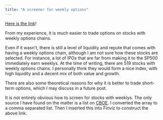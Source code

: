 ```yaml
---
title: "A screener for weekly options"
---
```


[Here is the link](https://finviz.com/screener.ashx?v=150&t=AA,AAL,AAOI,AAPL,ABBV,ABC,ABNB,ABT,ACAD,ACB,ACN,ADBE,ADI,ADM,ADP,ADS,ADSK,AEO,AFL,AG,AGNC,AIG,AKAM,ALGN,AMAT,AMBA,AMC,AMD,AMGN,AMRN,AMRS,AMT,AMZN,ANET,ANF,ANTM,APA,APO,APPH,APPS,APT,ARVL,ASML,ATVI,AUY,AVGO,AVXL,AXP,AZN,AZO,BA,BABA,BAC,BAX,BB,BBBY,BBY,BDX,BHC,BIDU,BIIB,BILI,BK,BKNG,BLK,BLNK,BMY,BNTX,BP,BSX,BUD,BURL,BX,BYND,C,CAG,CAH,CAT,CBOE,CC,CCIV,CCJ,CCL,CF,CGC,CHPT,CHTR,CHWY,CI,CIEN,CL,CLDR,CLF,CLOV,CLR,CLVS,CLX,CMCSA,CME,CMG,CMI,CNC,CNP,CODX,COF,COG,COIN,COP,COST,COTY,COUP,CPB,CPRI,CREE,CRM,CRON,CRSP,CRWD,CSCO,CSIQ,CSTM,CSX,CTSH,CTXS,CVNA,CVS,CVX,CWH,CYBR,CYH,CYRX,CZR,DAL,DASH,DB,DBX,DD,DDD,DDOG,DE,DFS,DG,DHI,DIS,DISH,DKNG,DKS,DLTR,DOCU,DOW,DPZ,DVN,EA,EBAY,ED,EDIT,EGHT,EMR,ENDP,ENPH,EOG,EPD,ET,ETN,ETSY,EW,EXAS,EXPE,EXPR,F,FB,FCEL,FCX,FDX,FEYE,FFIV,FISV,FIVE,FL,FLEX,FLR,FOSL,FOXA,FSLR,FSLY,FSR,FUBO,FUTU,GD,GE,GILD,GLW,GM,GME,GNUS,GNW,GOEV,GOLD,GOOG,GOOGL,GOOS,GP,GPRO,GPS,GRPN,GRWG,GS,GSK,GT,HAL,HAS,HBI,HCA,HD,HES,HFC,HIG,HIMX,HL,HLF,HOG,HON,HPE,HPQ,HRL,HSBC,HSY,HUM,HUYA,HYLN,IBM,IFF,ILMN,INFN,INO,INTC,INTU,IP,IQ,IRBT,ISRG,ITW,IVR,JCI,JD,JMIA,JNJ,JNPR,JPM,JWN,KEY,KGC,KHC,KKR,KLAC,KMB,KMI,KMX,KO,KODK,KR,KSS,KSU,LAZR,LB,LBTYK,LEN,LI,LITE,LL,LLNW,LLY,LMND,LMT,LNG,LOW,LRCX,LULU,LUMN,LUV,LVS,LYFT,M,MA,MAR,MARA,MAT,MCD,MCHP,MCK,MDB,MDLZ,MDT,MELI,MET,MGM,MMM,MNKD,MNST,MO,MOMO,MOS,MPC,MRK,MRNA,MRO,MRVL,MS,MSFT,MSTR,MT,MTCH,MU,MVIS,NAV,NBEV,NCLH,NEM,NET,NFLX,NIO,NKE,NKLA,NKTR,NLY,NNOX,NOC,NOK,NOV,NOW,NSC,NTAP,NTES,NTNX,NTR,NUE,NVAX,NVDA,NXPI,OCGN,OKE,OKTA,OLED,OLN,ON,OPK,ORCL,OSTK,OXY,PAA,PANW,PBR,PCG,PDD,PENN,PEP,PFE,PG,PHM,PINS,PLAY,PLTR,PLUG,PM,PNC,PPG,PSTH,PSX,PSXP,PTON,PXD,PYPL,PZZA,QCOM,QDEL,QS,RACE,RAD,RBLX,RCL,REGN,RH,RIDE,RIG,RIOT,RKT,RMO,RNG,ROKU,ROST,RRC,RTX,RVLV,SABR,SBUX,SCHW,SDC,SE,SEAS,SFIX,SHAK,SHOP,SIG,SIRI,SKLZ,SKX,SLB,SNAP,SNDL,SNOW,SNPS,SO,SOFI,SOL,SOLO,SONY,SOS,SPCE,SPGI,SPLK,SPOT,SPWR,SQ,SRNE,SRPT,SSYS,STEM,STMP,STNE,STX,STZ,SU,SWK,SWKS,SWN,SYF,SYY,T,TAP,TDOC,TEAM,TECK,TEVA,TGT,THC,TJX,TLRY,TME,TMUS,TNDM,TOL,TPR,TRIP,TSCO,TSLA,TSM,TSN,TTD,TTM,TTWO,TWLO,TWTR,TXN,UA,UAA,UAL,UBER,ULTA,UNH,UNP,UPS,UPST,URBN,URI,USB,V,VALE,VFC,VIAC,VIPS,VIR,VLO,VMW,VOD,VRTX,VTRS,VXRT,VZ,W,WB,WBA,WDAY,WDC,WFC,WHR,WISH,WKHS,WMB,WMT,WOOF,WORK,WPM,WW,WY,WYNN,X,XLNX,XOM,XPEV,YELP,YETI,YNDX,YPF,YUM,YY,Z,ZM,ZNGA,ZS&o=-change)!

From my experience, it is much easier to trade options on stocks with weekly options chains.

Even if it wasn't, there is still a level of liquidity and repute that comes with having a weekly options chain, although I am not sure how these stocks are selected. For instance, a lot of IPOs that are far from making it to the SP500 immediately earn weeklys. At the time of writing, there are 519 stocks with weekly options chains. I personally think they would form a nice index, with high liquidity and a decent mix of both value and growth.

There are also some theoretical reasons for why it is better to trade short-term options, which I may discuss in a future post.

It is not entirely obvious how to screen for stocks with weeklys. The only source I have found on the matter is a list on [CBOE](https://www.cboe.com/available_weeklys/). I converted the array to a comma separated list. Then I inserted this into Finviz to construct the above link.
